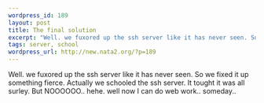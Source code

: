 ```yaml
--- 
wordpress_id: 189
layout: post
title: The final solution
excerpt: "Well. we fuxored up the ssh server like it has never seen. So we fixed it up something fierce. Actually we schooled the ssh server. It tought it was all surley. But NOOOOOO.. hehe. well now I can do web work.. someday.. "
tags: server, school
wordpress_url: http://new.nata2.org/?p=189
---
```

Well. we fuxored up the ssh server like it has never seen. So we fixed it up something fierce. Actually we schooled the ssh server. It tought it was all surley. But NOOOOOO.. hehe. well now I can do web work.. someday.. 
